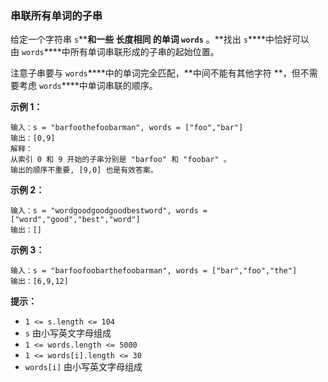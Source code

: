 ### 串联所有单词的子串 ###
给定一个字符串 `s`****和一些 **长度相同** 的单词 `words`** 。**找出 `s`****中恰好可以由 `words`****中所有单词串联形成的子串的起始位置。

注意子串要与 `words`****中的单词完全匹配，**中间不能有其他字符 **，但不需要考虑 `words`****中单词串联的顺序。



**示例 1：**

```
输入：s = "barfoothefoobarman", words = ["foo","bar"]
输出：[0,9]
解释：
从索引 0 和 9 开始的子串分别是 "barfoo" 和 "foobar" 。
输出的顺序不重要, [9,0] 也是有效答案。
```

**示例 2：**

```
输入：s = "wordgoodgoodgoodbestword", words = ["word","good","best","word"]
输出：[]
```

**示例 3：**

```
输入：s = "barfoofoobarthefoobarman", words = ["bar","foo","the"]
输出：[6,9,12]
```



**提示：**

* `1 <= s.length <= 104`
* `s` 由小写英文字母组成
* `1 <= words.length <= 5000`
* `1 <= words[i].length <= 30`
* `words[i]` 由小写英文字母组成

